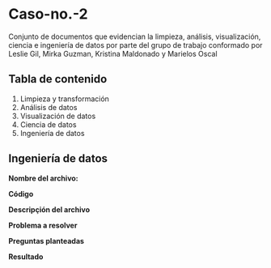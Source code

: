 # Caso-no.-2
Conjunto de documentos que evidencian la limpieza, análisis, visualización, ciencia e ingeniería de datos por parte del grupo de trabajo conformado por Leslie Gil, Mirka Guzman, Kristina Maldonado y Marielos Oscal

## Tabla de contenido

1. Limpieza y transformación
2. Análisis de datos
3. Visualización de datos
4. Ciencia de datos
5. Ingeniería de datos
   
## Ingeniería de datos 
**Nombre del archivo:**

**Código**

**Descripçión del archivo**

**Problema a resolver**

**Preguntas planteadas**

**Resultado**
